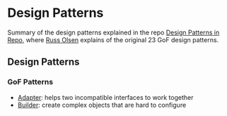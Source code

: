 # Design Patterns

Summary of the design patterns explained in the repo [Design Patterns in Repo](http://designpatternsinruby.com/), where [Russ Olsen](http://russolsen.com/) explains of the original 23 GoF design patterns. 
 
## Design Patterns   

### GoF Patterns   

* [Adapter](): helps two incompatible interfaces to work together
*  [Builder](): create complex objects that are hard to configure
  












